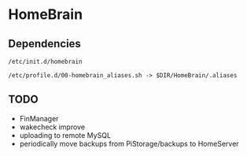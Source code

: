 # HomeBrain

## Dependencies

`/etc/init.d/homebrain`

`/etc/profile.d/00-homebrain_aliases.sh -> $DIR/HomeBrain/.aliases`

## TODO

- FinManager
- wakecheck improve
- uploading to remote MySQL
- periodically move backups from PiStorage/backups to HomeServer